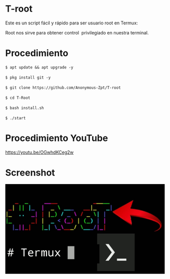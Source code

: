 # T-root
Este es un script fácil y rápido para ser usuario root en Termux:

Root nos sirve para obtener control  privilegiado en nuestra terminal.

# Procedimiento
```
$ apt update && apt upgrade -y

$ pkg install git -y

$ git clone https://github.com/Anonymous-Zpt/T-root

$ cd T-Root 

$ bash install.sh 

$ ./start
```

# Procedimiento YouTube

https://youtu.be/OGwhdKCeg2w

# Screenshot

 ![Imagen-Root.png](https://github.com/Anonymous-Zpt/Archivos/blob/master/Imagen-Root.png) 
